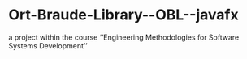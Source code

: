 # Ort-Braude-Library--OBL--javafx
 a project within the course ‘‘Engineering Methodologies for Software Systems Development’’
